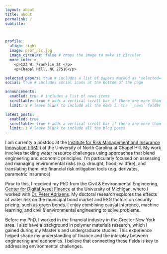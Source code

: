 ```yaml
---
layout: about
title: about
permalink: /
subtitle: 



profile:
  align: right
  image: prof_pic.jpg
  image_circular: false # crops the image to make it circular
  more_info: >
    <p>123 W. Franklin St </p>
    <p>Chapel Hill, NC 27516</p>

selected_papers: true # includes a list of papers marked as "selected={true}"
social: true # includes social icons at the bottom of the page

announcements:
  enabled: true # includes a list of news items
  scrollable: true # adds a vertical scroll bar if there are more than 3 news items
  limit: 5 # leave blank to include all the news in the `_news` folder

latest_posts:
  enabled: true
  scrollable: true # adds a vertical scroll bar if there are more than 3 new posts items
  limit: 3 # leave blank to include all the blog posts
---
```


I am currenty a postdoc at the [Institute for Risk Management and Insurance Innovation (IRMII)](https://irmii.unc.edu/people/) at the University of North Carolina at Chapel Hill. My work involves tackling water resource challenges using approaches that blend engineering and economic principles. I'm particularly focused on assessing and managing environmental risks (e.g. drought, flood, wildfire), and translating them into financial risk mitigation tools (e.g. derivates, parametric insurance).

Piror to this, I received my PhD from the Civil & Environmental Engineering, [Center for Digital Asset Finance](https://www.difin.io/) at the University of Michigan, where I worked with [Dr. Peter Adriaens](https://cee.engin.umich.edu/people/adriaens-peter/). My doctoral research explores the effects of water risk on the municipal bond market and ESG factors on security pricing, such as green bonds. I enjoy combining causal inference, machine learning, and civil & environmental engineering to solve problems. 

Before my PhD, I worked in the financial industry in the Greater New York area. I also have a background in polymer materials research, which I gained during my Master's and undergraduate studies. This experience helped shape my understanding of finance and the interplay between engineering and economics. I believe that connecting these fields is key to addressing environmental challenges.



